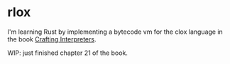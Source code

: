 # rlox

I'm learning Rust by implementing a bytecode vm for the clox language in the book [Crafting Interpreters](https://craftinginterpreters.com/).

WIP: just finished chapter 21 of the book.

